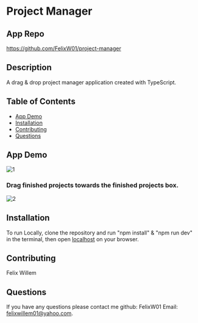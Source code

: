 # Project Manager

## App Repo 
https://github.com/FelixW01/project-manager

## Description

A drag & drop project manager application created with TypeScript.

## Table of Contents
- [App Demo](#app-demo)
- [Installation](#installation)
- [Contributing](#contributing)
- [Questions](#questions)

## App Demo
![1](https://github.com/FelixW01/Project-Manager/assets/90164142/1417fcc8-cbd6-4abb-9054-368fd35d652f)

### Drag finished projects towards the finished projects box.

![2](https://github.com/FelixW01/Project-Manager/assets/90164142/9ae3aaf9-36bb-4825-85ee-42eeede522ab)


## Installation
To run Locally, clone the repository and run "npm install" & "npm run dev" in the terminal, then open [localhost](http://127.0.0.1:5173/) on your browser.

## Contributing
Felix Willem

## Questions
If you have any questions please contact me github: FelixW01 Email: felixwillem01@yahoo.com.
